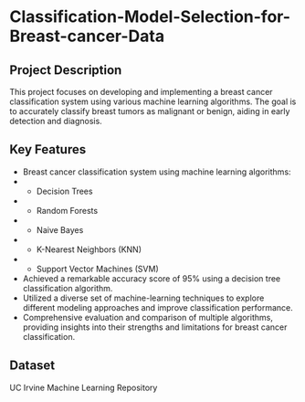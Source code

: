 # Classification-Model-Selection-for-Breast-cancer-Data
## Project Description
This project focuses on developing and implementing a breast cancer classification system using various machine learning algorithms. The goal is to accurately classify breast tumors as malignant or benign, aiding in early detection and diagnosis.

## Key Features
* Breast cancer classification system using machine learning algorithms:
* * Decision Trees
* * Random Forests
* * Naive Bayes
* * K-Nearest Neighbors (KNN)
* * Support Vector Machines (SVM)
* Achieved a remarkable accuracy score of 95% using a decision tree classification algorithm.
* Utilized a diverse set of machine-learning techniques to explore different modeling approaches and improve classification performance.
* Comprehensive evaluation and comparison of multiple algorithms, providing insights into their strengths and limitations for breast cancer classification.

## Dataset
UC Irvine Machine Learning Repository
